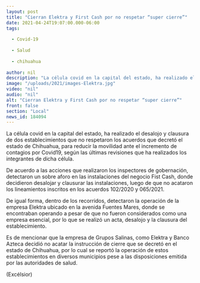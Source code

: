 ```yaml
---
layout: post
title: "Cierran Elektra y First Cash por no respetar “super cierre”"
date: 2021-04-24T19:07:00.000-06:00
tags:
  
  - Covid-19
  
  - Salud
  
  - chihuahua
  
author: nil
description: "La célula covid en la capital del estado, ha realizado el desalojo y clausura de dos establecimientos que no respetaron los acuerdos, para reducir la movilidad ante el incremento de contagios por Covid19"
image: "/uploads/2021/images-Elektra.jpg"
video: "nil"
audio: "nil"
alt: "Cierran Elektra y First Cash por no respetar “super cierre”"
front: false
section: "Local"
news_id: 184094
---
```


La célula covid en la capital del estado, ha realizado el desalojo y clausura de dos establecimientos que no respetaron los acuerdos que decretó el estado de Chihuahua, para reducir la movilidad ante el incremento de contagios por Covid19, según las últimas revisiones que ha realizados los integrantes de dicha célula.

De acuerdo a las acciones que realizaron los inspectores de gobernación, detectaron un sobre aforo en las instalaciones del negocio Fist Cash, donde decidieron desalojar y clausurar las instalaciones, luego de que no acataron los lineamientos inscritos en los acuerdos 102/2020 y 065/2021.

De igual forma, dentro de los recorridos, detectaron la operación de la empresa Elektra ubicado en la avenida Fuentes Mares, donde se encontraban operando a pesar de que no fueron considerados como una empresa esencial, por lo que se realizó un acta, desalojo y la clausura del establecimiento.

Es de mencionar que la empresa de Grupos Salinas, como Elektra y Banco Azteca decidió no acatar la instrucción de cierre que se decretó en el estado de Chihuahua, por lo cual se reportó la operación de estos establecimientos en diversos municipios pese a las disposiciones emitida por las autoridades de salud.

(Excélsior)